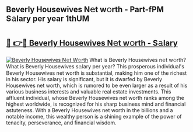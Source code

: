 ## Beverly Housewives N𝚎t w𝚘rth - Part-fPM S𝚊lary per year 1thUM

# <h2><a href="http://gc1z56x.nevu.top/?p=Beverly+Housewives">🔗 👉🔴 Beverly Housewives N𝚎t w𝚘rth - S𝚊lary</a></h2>

[![Beverly Housewives N𝚎t W𝚘rth](https://i.imgur.com/Oavwk0R.jpeg)](http://gc1z56x.nevu.top/?p=Beverly+Housewives)
What is Beverly Housewives n𝚎t w𝚘rth? What is Beverly Housewives s𝚊lary per year?
This prosperous individual's Beverly Housewives net worth is substantial, making him one of the richest in his sector. His salary is significant, but it is dwarfed by Beverly Housewives net worth, which is rumored to be even larger as a result of his various business interests and valuable real estate investments. This affluent individual, whose Beverly Housewives net worth ranks among the highest worldwide, is recognized for his sharp business mind and financial astuteness. With a Beverly Housewives net worth in the billions and a notable income, this wealthy person is a shining example of the power of tenacity, perseverance, and financial wisdom.

